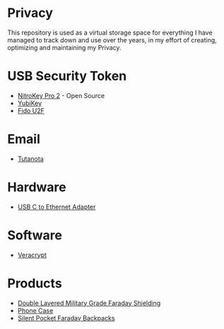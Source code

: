 # Privacy
This repository is used as a virtual storage space for everything I have managed to track down and use over the years, in my effort of creating, optimizing and maintaining my Privacy.

# USB Security Token

- [NitroKey Pro 2](https://shop.nitrokey.com/shop/product/nkpr2-nitrokey-pro-2-3) - Open Source
- [YubiKey](https://www.yubico.com/)
- [Fido U2F](https://www.amazon.com/u2f/s?k=u2f)

# Email

- [Tutanota](https://tuta.com/)

# Hardware

- [USB C to Ethernet Adapter](https://www.skroutz.gr/c/668/usb-hub/f/763660_856476/USB-C-Ethernet.html)

# Software 

- [Veracrypt](https://en.wikipedia.org/wiki/VeraCrypt)

# Products 

- [Double Layered Military Grade Faraday Shielding](https://www.google.com/search?q=Double+layered+military+grade+RF+shielding+bag&oq=Double+layered+military+grade+RF+shielding+bag&gs_lcrp=EgZjaHJvbWUyBggAEEUYOTIJCAEQIRgKGKABMgkIAhAhGAoYoAEyBggDECEYFTIGCAQQIRgV0gEIMjU3NmowajSoAgCwAgA&sourceid=chrome&ie=UTF-8#ip=1)
- [Phone Case](https://www.google.com/search?q=phone+case+with+camera+cover&sca_esv=585237898&sxsrf=AM9HkKlcjrJMwRa7oWVabfedR-i6sBOBBQ%3A1700914471018&ei=J-VhZdNXz-LFzw_r9KvQAg&oq=phone+case+with+camera+&gs_lp=Egxnd3Mtd2l6LXNlcnAiF3Bob25lIGNhc2Ugd2l0aCBjYW1lcmEgKgIIADIFEAAYgAQyBRAAGIAEMgUQABiABDIFEAAYgAQyBRAAGIAEMgUQABiABDIFEAAYgAQyBRAAGIAEMgUQABiABDILEAAYgAQYigUYhgNIzDlQ4gVYoy5wAHgAkAECmAGkB6ABvDCqAQU1LTUuNLgBA8gBAPgBAcICCBAAGIAEGMsB4gMEGAAgQYgGAQ&sclient=gws-wiz-serp)
- [Silent Pocket Faraday Backpacks](https://slnt.com/collections/faraday-cages)

